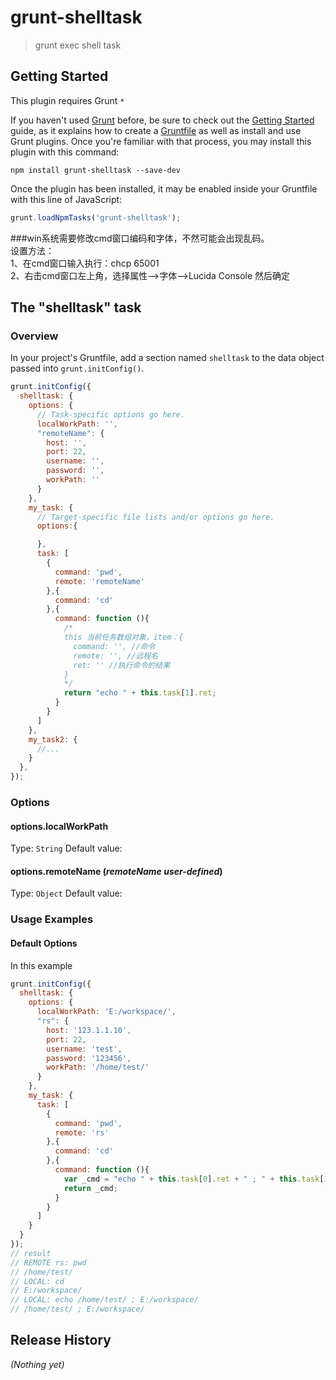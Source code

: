 # grunt-shelltask

> grunt exec shell task

## Getting Started
This plugin requires Grunt `*`

If you haven't used [Grunt](http://gruntjs.com/) before, be sure to check out the [Getting Started](http://gruntjs.com/getting-started) guide, as it explains how to create a [Gruntfile](http://gruntjs.com/sample-gruntfile) as well as install and use Grunt plugins. Once you're familiar with that process, you may install this plugin with this command:

```shell
npm install grunt-shelltask --save-dev
```

Once the plugin has been installed, it may be enabled inside your Gruntfile with this line of JavaScript:

```js
grunt.loadNpmTasks('grunt-shelltask');
```

###win系统需要修改cmd窗口编码和字体，不然可能会出现乱码。   
设置方法：    
1、在cmd窗口输入执行：chcp 65001     
2、右击cmd窗口左上角，选择属性-->字体-->Lucida Console 然后确定    


## The "shelltask" task

### Overview
In your project's Gruntfile, add a section named `shelltask` to the data object passed into `grunt.initConfig()`.

```js
grunt.initConfig({
  shelltask: {
    options: {
      // Task-specific options go here.
      localWorkPath: '', 
      "remoteName": {
        host: '',
        port: 22,
        username: '',
        password: '',
        workPath: ''
      }
    },
    my_task: {
      // Target-specific file lists and/or options go here.
      options:{

      },
      task: [
        {
          command: 'pwd',
          remote: 'remoteName'
        },{
          command: 'cd'
        },{
          command: function (){
            /*
            this 当前任务数组对象，item：{
              command: '', //命令
              remote: '', //远程名
              ret: '' //执行命令的结果
            }
            */
            return "echo " + this.task[1].ret;
          }
        }
      ]
    },
    my_task2: {
      //...
    }
  },
});
```

### Options

#### options.localWorkPath
Type: `String`
Default value: 

#### options.remoteName (*remoteName user-defined*)
Type: `Object`
Default value: 


### Usage Examples

#### Default Options
In this example

```js
grunt.initConfig({
  shelltask: {
    options: {
      localWorkPath: 'E:/workspace/', 
      "rs": {
        host: '123.1.1.10',
        port: 22,
        username: 'test',
        password: '123456',
        workPath: '/home/test/'
      }
    },
    my_task: {
      task: [
        {
          command: 'pwd',
          remote: 'rs'
        },{
          command: 'cd'
        },{
          command: function (){
            var _cmd = "echo " + this.task[0].ret + " ; " + this.task[1].ret; 
            return _cmd;
          }
        }
      ]
    }
  }
});
// result
// REMOTE rs: pwd
// /home/test/
// LOCAL: cd
// E:/workspace/
// LOCAL: echo /home/test/ ; E:/workspace/
// /home/test/ ; E:/workspace/
```

## Release History
_(Nothing yet)_
